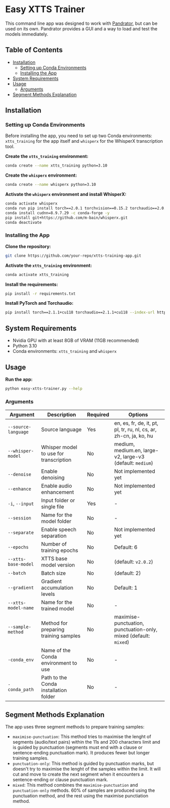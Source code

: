 # Easy XTTS Trainer

This command line app was designed to work with [Pandrator](https://github.com/lukaszliniewicz/Pandrator), but can be used on its own. Pandrator provides a GUI and a way to load and test the models immediately.

## Table of Contents
- [Installation](#installation)
  - [Setting up Conda Environments](#setting-up-conda-environments)
  - [Installing the App](#installing-the-app)
- [System Requirements](#system-requirements)
- [Usage](#usage)
  - [Arguments](#arguments)
- [Segment Methods Explanation](#segment-methods-explanation)

## Installation

### Setting up Conda Environments

Before installing the app, you need to set up two Conda environments: `xtts_training` for the app itself and `whisperx` for the WhisperX transcription tool.

**Create the `xtts_training` environment:**

```bash
conda create --name xtts_training python=3.10
```

**Create the `whisperx` environment:**

```bash
conda create --name whisperx python=3.10
```

**Activate the `whisperx` environment and install WhisperX:**

```bash
conda activate whisperx
conda run pip install torch==2.0.1 torchvision==0.15.2 torchaudio==2.0.2 --index-url https://download.pytorch.org/whl/cu118
conda install cudnn=8.9.7.29 -c conda-forge -y
pip install git+https://github.com/m-bain/whisperx.git
conda deactivate
```

### Installing the App

**Clone the repository:**

```bash
git clone https://github.com/your-repo/xtts-training-app.git
```

**Activate the `xtts_training` environment:**

```bash
conda activate xtts_training
```

**Install the requirements:**

```bash
pip install -r requirements.txt
```

**Install PyTorch and Torchaudio:**

```bash
pip install torch==2.1.1+cu118 torchaudio==2.1.1+cu118 --index-url https://download.pytorch.org/whl/cu118
```

## System Requirements

* Nvidia GPU with at least 8GB of VRAM (11GB recommended)
* Python 3.10
* Conda environments: `xtts_training` and `whisperx`

## Usage

**Run the app:**

```bash
python easy-xtts-trainer.py --help
```

### Arguments

| Argument | Description | Required | Options |
| --- | --- | --- | --- |
| `--source-language` | Source language | Yes | en, es, fr, de, it, pt, pl, tr, ru, nl, cs, ar, zh-cn, ja, ko, hu |
| `--whisper-model` | Whisper model to use for transcription | No | medium, medium.en, large-v2, large-v3 (default: `medium`) |
| `--denoise` | Enable denoising | No | Not implemented yet |
| `--enhance` | Enable audio enhancement | No | Not implemented yet |
| `-i`, `--input` | Input folder or single file | Yes | - |
| `--session` | Name for the model folder | No | - |
| `--separate` | Enable speech separation | No | Not implemented yet |
| `--epochs` | Number of training epochs | No | Default: 6 |
| `--xtts-base-model` | XTTS base model version | No | (default: `v2.0.2`) |
| `--batch` | Batch size | No | (default: 2) |
| `--gradient` | Gradient accumulation levels | No | Default: 1 |
| `--xtts-model-name` | Name for the trained model | No | - |
| `--sample-method` | Method for preparing training samples | No | maximise-punctuation, punctuation-only, mixed (default: `mixed`) |
| `-conda_env` | Name of the Conda environment to use | No | - |
| `-conda_path` | Path to the Conda installation folder | No | - |

## Segment Methods Explanation

The app uses three segment methods to prepare training samples:

* `maximise-punctuation`: This method tries to maximise the lenght of segments (audio/text pairs) within the 11s and 200 characters limit and is guided by punctuation (segments must end with a clause or sentence-ending punctuation mark). It produces fewer but longer training samples.
* `punctuation-only`: This method is guided by punctuation marks, but doesn't try to maximise the lenght of the samples within the limit. It will cut and move to create the next segment when it encounters a sentence-ending or clause punctuation mark.
* `mixed`: This method combines the `maximise-punctuation` and `punctuation-only` methods. 60% of samples are produced using the punctuation method, and the rest using the maximise punctiation method. 

